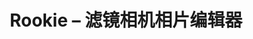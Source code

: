 ---
description: 图片美化、编辑app。类似应用中界面算简洁清新的。
layout: post
results:
- primaryGenreName: Photo & Video
  version: '1.0.1'
  trackViewUrl: https://itunes.apple.com/cn/app/rookie-lu-jing-xiang-ji-xiang/id799406905?mt=8&uo=4
  artworkUrl100: http://a1066.phobos.apple.com/us/r30/Purple/v4/25/3b/ff/253bff2d-d11c-2203-57db-cd5536b660e9/mzl.mckzjkos.png
  artworkUrl60: http://a235.phobos.apple.com/us/r30/Purple4/v4/56/0c/a3/560ca356-6b02-7651-c9e4-b4f53d061b55/AppIcon57x57.png
  userRatingCountForCurrentVersion: 325
  sellerName: JellyBus Inc.
  supportedDevices:
  - iPhone5s
  - iPhone4S
  - iPadThirdGen4G
  - iPadMini4G
  - iPadFourthGen
  - iPhone5c
  - iPad23G
  - iPodTouchFifthGen
  - iPodTouchourthGen
  - iPad2Wifi
  - iPadThirdGen
  - iPadMini
  - iPadFourthGen4G
  - iPhone5
  - iPhone4
  genres:
  - 摄影与录像
  trackName: Rookie – 滤镜相机相片编辑器
  description: "Rookie，捕捉你的情绪。\n\n由PicsPlay & Moldiv创造的最新的APP应用程序。\nRookie，滤镜相机图片编辑器，赋予那些希望超越原有图片效果的人编辑功能，使用户的照片看起来具有专业摄影师的视角和感觉。\n\n*
    视频回顾：http://v.youku.com/v_show/id_XNjYzNzk4OTIw.html\n* 优秀新App选择了全球154个国家
    - 2014年2月7日 \n* 在90个国家的1号，摄影与录像 - 2014年2月10日 \n：中国，美国，英国，韩国，日本，德国，俄罗斯，巴西等
    \n\n实时图片滤镜效果相机：\n图片在用户选择的同时，产生绚丽的效果。\n相机功能选项 - 对焦和曝光多点触摸控制，闪光灯模式，6倍数码变焦，网格线和水平矫正功能，地理标签
    ，防抖，自拍，前置相机翻转 ，保存原始照片。\n\n相片主题效果：\n平凡的生活中让Rookie给你非凡的感觉。Rookie为用户提供了116种专业摄影师喜爱的滤镜效果，并且为了方便用户的使用而分为了10个不同的主题。Rookie的主题与胶片相机有所不同，它具有独特的优雅的情绪，并且充满了乐趣和艺术创造力。不论是复古的情怀还是特殊的效果（如：磨皮
    ， 背景虚化，纹理及漏光等效果），用户都可以在Rookie中找到。\n\n专业的编辑：\nRookie为那些期待更复杂的图片编辑功能的人提供了更多样的编辑功能。\n亮度和对比度，色调和饱和度，自然饱和度，色温度和色彩，低对比度，裁剪，旋转。\n\n设计工具：\n在Rookie中你能找到属于你的特别的设计工具，带有100多种字体的文本功能，可以表达不同情绪的多达261种的图章和表情贴纸，以及200多种形状不同的装饰帧来是你的相片变得更完美更符合你的情绪和个性。\n\n更多更棒的附加功能：\n编辑历史
    - 撤消，重做。\n与原始照片随时随地的比较功能。\n预览功能，让预设的效果一目了然。\n自由调节的照片效果的强度。\n文本 - 调色板，间距和不透明度控制。\n表情贴纸和形状
    - 调色板和不透明度控制。\n利用网格线引导表情贴纸和文字的位置。\n视频教程。\n\n保存与分享：\n保证保存时最大的图片分辨率。\n一键将您的图片分享至
    新浪微博, 微信, Instagram，Kakaotalk，Line等社交软件。\n\n非常感谢您的认真阅读，我们期待获得您的宝贵的反馈意见。"
  price: 0
  trackId: 799406905
  releaseDate: '2014-01-30T08:00:00Z'
  screenshotUrls:
  - http://a4.mzstatic.com/us/r30/Purple4/v4/f3/87/1b/f3871b85-8dfe-1220-e830-78491338ed42/screen1136x1136.jpeg
  - http://a1.mzstatic.com/us/r30/Purple6/v4/e3/ea/5e/e3ea5e88-50f4-dd5d-7607-bcc9551e10ee/screen1136x1136.jpeg
  - http://a3.mzstatic.com/us/r30/Purple/v4/ce/1a/0a/ce1a0a8b-0b0f-f35f-df40-dd027c703414/screen1136x1136.jpeg
  - http://a3.mzstatic.com/us/r30/Purple4/v4/55/22/ee/5522ee1e-4b31-5a95-1973-3dee8868faa2/screen1136x1136.jpeg
  - http://a3.mzstatic.com/us/r30/Purple4/v4/92/20/e4/9220e4d1-8f2e-780c-bef1-8da958fb34be/screen1136x1136.jpeg
  artistViewUrl: https://itunes.apple.com/cn/artist/jellybus-inc./id421117479?uo=4
  primaryGenreId: 6008
  userRatingCount: 679
  averageUserRatingForCurrentVersion: 4.5
  kind: software
  fileSizeBytes: '40595695'
  bundleId: com.jellybus.Rookie
  releaseNotes: "非常感谢你向我们展示所有的爱！我们很高兴为支撑，将继续用最好的产品，你的微笑！请期待未来的更新，因为我们倾听每一个关心你的声音！\n\n-
    改进了相机对焦及曝光准确度\n- 修正了一个错误，当保存拍摄与连拍快照的照片，应用程序停止 \n- 保存相机状态 \n- 小错误修复"
  trackContentRating: 4+
  artistName: JellyBus Inc.
  trackCensoredName: Rookie – 滤镜相机相片编辑器
  isGameCenterEnabled: false
  contentAdvisoryRating: 4+
  languageCodesISO2A:
  - EN
  - JA
  - KO
  - ZH
  averageUserRating: 4.5
  features:
  - iosUniversal
  wrapperType: software
  artworkUrl512: http://a1066.phobos.apple.com/us/r30/Purple/v4/25/3b/ff/253bff2d-d11c-2203-57db-cd5536b660e9/mzl.mckzjkos.png
  formattedPrice: 免费
  artistId: 421117479
  genreIds:
  - '6008'
  currency: CNY
  ipadScreenshotUrls:
  - http://a3.mzstatic.com/us/r30/Purple6/v4/17/a3/47/17a3479e-6afb-fd25-6455-e005c98b655c/screen480x480.jpeg
  - http://a4.mzstatic.com/us/r30/Purple6/v4/89/c2/47/89c2475b-5f59-b4b8-daf1-43d5c5e9818e/screen480x480.jpeg
  - http://a5.mzstatic.com/us/r30/Purple6/v4/6c/01/b9/6c01b991-3138-dab2-d164-b5c668b3eb31/screen480x480.jpeg
  - http://a5.mzstatic.com/us/r30/Purple/v4/e4/b9/5e/e4b95ecd-3657-fc81-d72b-8ea7854f5e9a/screen480x480.jpeg
  - http://a4.mzstatic.com/us/r30/Purple4/v4/bf/4b/8a/bf4b8aa5-9685-2e2c-23b5-8c2bf1c99992/screen480x480.jpeg
category: 摄影与录像
tags: tag1
resultCount: 1
title: Rookie – 滤镜相机相片编辑器

---